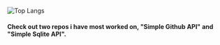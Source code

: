 ![Top Langs](https://github-readme-stats.vercel.app/api/top-langs/?username=DozenLimeStone&theme=tokyonight) 
#### Check out two repos i have most worked on, "Simple Github API" and "Simple Sqlite API".
